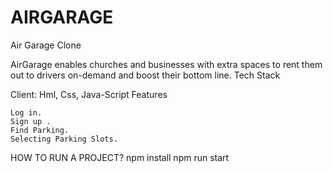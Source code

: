 # AIRGARAGE
Air Garage Clone

AirGarage enables churches and businesses with extra spaces to rent them out to drivers on-demand and boost their bottom line.
Tech Stack

Client: Hml, Css, Java-Script
Features

    Log in.
    Sign up .
    Find Parking.
    Selecting Parking Slots.

HOW TO RUN A PROJECT?
npm install
npm run start
